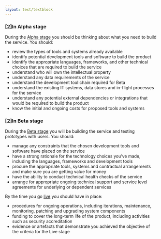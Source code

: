 ```yaml
---
layout: text/textblock
---
```


### [2]In Alpha stage

During the [Alpha stage](/service-design-delivery-process/alpha-stage/) you should be thinking about what you need to build the service. You should:

* review the types of tools and systems already available
* identify potential development tools and software to build the product
* identify the appropriate languages, frameworks, and other technical choices that are required to build the service
* understand who will own the intellectual property
* understand any data requirements of the service
* understand the development tool chain required for Beta
* understand the existing IT systems, data stores and in-flight processes for the service
* understand any potential external dependencies or integrations that would be required to build the product
* know the initial and ongoing costs for proposed tools and systems

### [2]In Beta stage

During the [Beta stage](/service-design-delivery-process/beta-stage/) you will be building the service and testing prototypes with users. You should:

* manage any constraints that the chosen development tools and software have placed on the service
* have a strong rationale for the technology choices you’ve made, including the languages, frameworks and development tools
* procure the appropriate tools, systems and contractual arrangements and make sure you are getting value for money
* have the ability to conduct technical health checks of the service
* arrange for appropriate ongoing technical support and service level agreements for underlying or dependent services

By the time you go [live](/service-design-delivery-process/live-stage/) you should have in place:

* procedures for ongoing operations, including iterations, maintenance, monitoring, patching and upgrading system components
* funding to cover the long-term life of the product, including activities such as security accreditation
* evidence or artefacts that demonstrate you achieved the objective of the criteria for the Live stage
